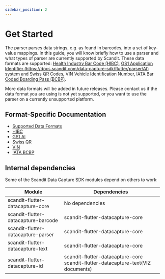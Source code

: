 ```yaml
---
sidebar_position: 2
---
```


# Get Started

The parser parses data strings, e.g. as found in barcodes, into a set of key-value mappings. In this guide, you will know briefly how to use a parser and what types of parser are currently supported by Scandit. These data formats are supported: [Health Industry Bar Code (HIBC)](https://docs.scandit.com/data-capture-sdk/flutter/parser/hibc.html), [GS1 Application Identifier (https://docs.scandit.com/data-capture-sdk/flutter/parser/AI) system](https://docs.scandit.com/data-capture-sdk/flutter/parser/gs1ai.html) and [Swiss QR Codes](https://docs.scandit.com/data-capture-sdk/flutter/parser/swissqr.html), [VIN Vehicle Identification
Number](https://docs.scandit.com/data-capture-sdk/flutter/parser/vin.html), [IATA Bar Coded Boarding Pass (BCBP)](https://docs.scandit.com/data-capture-sdk/flutter/parser/iata-bcbp.html).

More data formats will be added in future releases. Please contact us if the data format you are using is not yet supported, or you want to use the parser on a currently unsupported platform.

## Format-Specific Documentation

- [Supported Data Formats](https://docs.scandit.com/data-capture-sdk/flutter/parser/formats.html)
- [HIBC](https://docs.scandit.com/data-capture-sdk/flutter/parser/hibc.html)
- [GS1 AI](https://docs.scandit.com/data-capture-sdk/flutter/parser/gs1ai.html)
- [Swiss QR](https://docs.scandit.com/data-capture-sdk/flutter/parser/swissqr.html)
- [VIN](https://docs.scandit.com/data-capture-sdk/flutter/parser/vin.html)
- [IATA BCBP](https://docs.scandit.com/data-capture-sdk/flutter/parser/iata-bcbp.html)

## Internal dependencies

Some of the Scandit Data Capture SDK modules depend on others to work:

| Module                              | Dependencies                                                                     |
| ----------------------------------- | -------------------------------------------------------------------------------- |
| scandit-flutter-datacapture-core    | No dependencies                                                                  |
| scandit-flutter-datacapture-barcode | scandit-flutter-datacapture-core                                                 |
| scandit-flutter-datacapture-parser  | scandit-flutter-datacapture-core                                                 |
| scandit-flutter-datacapture-text    | scandit-flutter-datacapture-core                                                 |
| scandit-flutter-datacapture-id      | scandit-flutter-datacapture-core scandit-flutter-datacapture-text(VIZ documents) |
